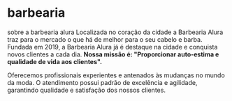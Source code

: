 <!DOCTYPE html>
<html>
<meta charset="pt-br"> 
<head>
<title>barbeariaalura</title>
</head>
<h1>barbearia</h1>
<p1>sobre a barbearia alura<p1>
Localizada no coração da cidade a Barbearia Alura traz para o mercado o que há de melhor para o seu cabelo e barba. Fundada em 2019, a Barbearia Alura já é destaque na cidade e conquista novos clientes a cada dia.
<strong>Nossa missão é: "Proporcionar auto-estima e qualidade de vida aos clientes".</strong>

Oferecemos profissionais experientes e antenados às mudanças no mundo da moda. O atendimento possui padrão de excelência e agilidade, garantindo qualidade e satisfação dos nossos clientes.</p1>
</html>
    
